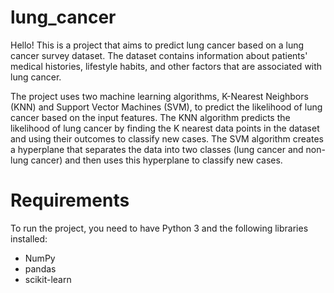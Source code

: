 # lung_cancer
Hello! This is a project that aims to predict lung cancer based on a lung cancer survey dataset. The dataset contains information about patients' medical histories, lifestyle habits, and other factors that are associated with lung cancer.

The project uses two machine learning algorithms, K-Nearest Neighbors (KNN) and Support Vector Machines (SVM), to predict the likelihood of lung cancer based on the input features. The KNN algorithm predicts the likelihood of lung cancer by finding the K nearest data points in the dataset and using their outcomes to classify new cases. The SVM algorithm creates a hyperplane that separates the data into two classes (lung cancer and non-lung cancer) and then uses this hyperplane to classify new cases.

# Requirements

To run the project, you need to have Python 3 and the following libraries installed:

- NumPy
- pandas
- scikit-learn

